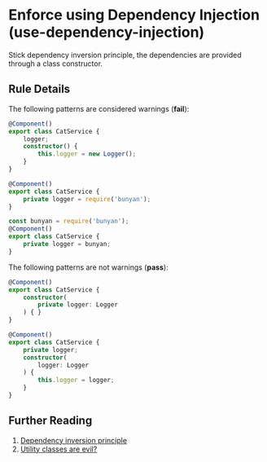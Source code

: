 # Enforce using Dependency Injection (use-dependency-injection)
Stick dependency inversion principle, the dependencies are provided through a class constructor.

## Rule Details

The following patterns are considered warnings (**fail**):

```ts
@Component()
export class CatService {
    logger;
    constructor() {
        this.logger = new Logger();
    }
}
```

```ts
@Component()
export class CatService {
    private logger = require('bunyan');
}
```

```ts
const bunyan = require('bunyan');
@Component()
export class CatService {
    private logger = bunyan;
}
```

The following patterns are not warnings (**pass**):

```ts
@Component()
export class CatService {
    constructor(
        private logger: Logger
    ) { }
}
```

```ts
@Component()
export class CatService {
    private logger;
    constructor(
        logger: Logger
    ) {
        this.logger = logger;
    }
}
```

## Further Reading
1. [Dependency inversion principle](https://en.wikipedia.org/wiki/Dependency_inversion_principle)
2. [Utility classes are evil?](https://stackoverflow.com/questions/3340032/utility-classes-are-evil)
